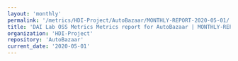 ```yaml
---
layout: 'monthly'
permalink: '/metrics/HDI-Project/AutoBazaar/MONTHLY-REPORT-2020-05-01/'
title: 'DAI Lab OSS Metrics Metrics report for AutoBazaar | MONTHLY-REPORT-2020-05-01'
organization: 'HDI-Project'
repository: 'AutoBazaar'
current_date: '2020-05-01'
---
```

